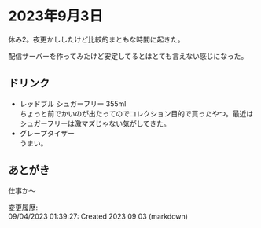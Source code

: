 # 2023年9月3日

休み2。夜更かししたけど比較的まともな時間に起きた。

配信サーバーを作ってみたけど安定してるとはとても言えない感じになった。

## ドリンク

- レッドブル シュガーフリー 355ml  
ちょっと前でかいのが出たってのでコレクション目的で買ったやつ。最近はシュガーフリーは激マズじゃない気がしてきた。
- グレープタイザー  
うまい。

## あとがき

仕事か～

変更履歴:  
09/04/2023 01:39:27: Created 2023 09 03 (markdown)  
